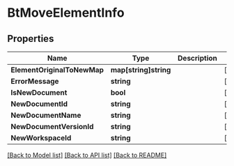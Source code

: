 # BtMoveElementInfo

## Properties

Name | Type | Description | Notes
------------ | ------------- | ------------- | -------------
**ElementOriginalToNewMap** | **map[string]string** |  | [optional] 
**ErrorMessage** | **string** |  | [optional] 
**IsNewDocument** | **bool** |  | [optional] 
**NewDocumentId** | **string** |  | [optional] 
**NewDocumentName** | **string** |  | [optional] 
**NewDocumentVersionId** | **string** |  | [optional] 
**NewWorkspaceId** | **string** |  | [optional] 

[[Back to Model list]](../README.md#documentation-for-models) [[Back to API list]](../README.md#documentation-for-api-endpoints) [[Back to README]](../README.md)


